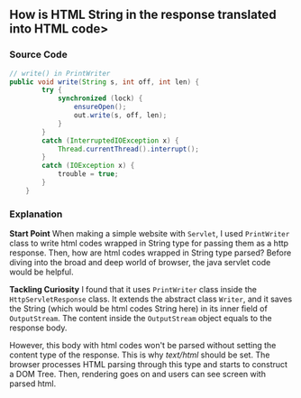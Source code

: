 ## How is HTML String in the response translated into HTML code>

### Source Code

```java
// write() in PrintWriter
public void write(String s, int off, int len) {
        try {
            synchronized (lock) {
                ensureOpen();
                out.write(s, off, len);
            }
        }
        catch (InterruptedIOException x) {
            Thread.currentThread().interrupt();
        }
        catch (IOException x) {
            trouble = true;
        }
    }
```

### Explanation

**Start Point**
When making a simple website with `Servlet`, I used `PrintWriter` class to write html codes wrapped in String type for passing them as a http response. Then, how are html codes wrapped in String type parsed? Before diving into the broad and deep world of browser, the java servlet code would be helpful.


**Tackling Curiosity**
 I found that it uses `PrintWriter` class inside the `HttpServletResponse` class. It extends the abstract class `Writer`, and it saves the String (which would be html codes String here) in its inner field of `OutputStream`. The content inside the `OutputStream` object equals to the response body.

 However, this body with html codes won't be parsed without setting the content type of the response. This is why _text/html_ should be set. The browser processes HTML parsing through this type and starts to construct a DOM Tree. Then, rendering goes on and users can see screen with parsed html.